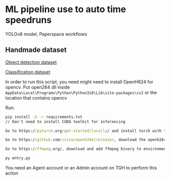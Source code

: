 # ML pipeline use to auto time speedruns
YOLOv8 model, Paperspace workflows
## Handmade dataset
[Object detection dataset](https://universe.roboflow.com/auto-time/autotime)

[Classification dataset](https://universe.roboflow.com/auto-time/auto-time-classify)

In order to run this script, you need might need to install OpenH624 for opencv. Put open264 dll inside 
`AppData\Local\Programs\Python\Python310\Lib\site-packages\cv2` or the location that contains opencv

Run:
```cmd
pip install -U -r requirements.txt
// Don't need to install CUDA toolkit for inferencing

Go to https://pytorch.org/get-started/locally/ and install torch with the corresponding CUDA version

Go to https://github.com/cisco/openh264/releases, download the openh264 dll and put into cv2 package folder

Go to https://ffmpeg.org/, download and add ffmpeg binary to environment variables

py entry.py
```

You need an Agent account or an Admin account on TGH to perform this action
